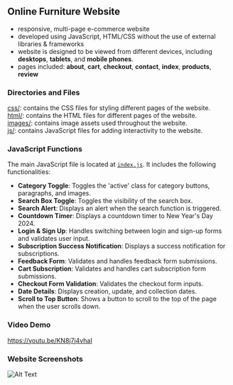 ## Online Furniture Website
- responsive, multi-page e-commerce website
- developed using JavaScript, HTML/CSS without the use of external libraries & frameworks
- website is designed to be viewed from different devices, including **desktops**, **tablets**, and **mobile phones**.
- pages included:  **about**, **cart**, **checkout**, **contact**, **index**, **products**, **review**

### Directories and Files  
[css/](Website_code/css): contains the CSS files for styling different pages of the website.  
[html/](Website_code/html): contains the HTML files for different pages of the website.  
[images/](Website_code/images): contains image assets used throughout the website.  
[js/](Website_code/js): contains JavaScript files for adding interactivity to the website.  

### JavaScript Functions
The main JavaScript file is located at [`index.js`](Website_code/js/index.js). It includes the following functionalities:

- **Category Toggle**: Toggles the 'active' class for category buttons, paragraphs, and images.
- **Search Box Toggle**: Toggles the visibility of the search box.
- **Search Alert**: Displays an alert when the search function is triggered.
- **Countdown Timer**: Displays a countdown timer to New Year's Day 2024.
- **Login & Sign Up**: Handles switching between login and sign-up forms and validates user input.
- **Subscription Success Notification**: Displays a success notification for subscriptions.
- **Feedback Form**: Validates and handles feedback form submissions.
- **Cart Subscription**: Validates and handles cart subscription form submissions.
- **Checkout Form Validation**: Validates the checkout form inputs.
- **Date Details**: Displays creation, update, and collection dates.
- **Scroll to Top Button**: Shows a button to scroll to the top of the page when the user scrolls down.

### Video Demo
https://youtu.be/KN8j7j4vhaI


### Website Screenshots
![Alt Text](Website_code/images/index.png)
